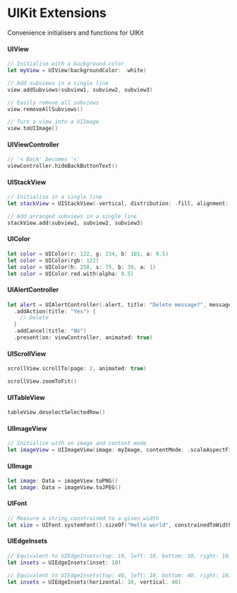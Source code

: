 
# UIKit Extensions
Convenience initialisers and functions for UIKit

#### UIView

```Swift
// Initialise with a background color
let myView = UIView(backgroundColor: .white)

// Add subviews in a single line
view.addSubviews(subview1, subview2, subview3)

// Easily remove all subviews
view.removeAllSubviews()

// Turn a view into a UIImage
view.toUIImage()
```

#### UIViewController

```Swift
// '< Back' becomes '<'
viewController.hideBackButtonText()
```

#### UIStackView

```Swift
// Initialise in a single line
let stackView = UIStackView(.vertical, distribution: .fill, alignment: .fill, spacing = 10)

// Add arranged subviews in a single line
stackView.add(subview1, subview2, subview3)
```

#### UIColor

```Swift
let color = UIColor(r: 122, g: 234, b: 101, a: 0.5)
let color = UIColor(rgb: 122)
let color = UIColor(h: 250, s: 75, b: 30, a: 1)
let color = UIColor.red.with(alpha: 0.5)
```

#### UIAlertController

```Swift
let alert = UIAlertController(.alert, title: "Delete message?", message: "Are you sure?")
  .addAction(title: "Yes") {
    // Delete
  }
  .addCancel(title: "No")
  .present(on: viewController, animated: true)
```

#### UIScrollView

```Swift
scrollView.scrollTo(page: 2, animated: true)

scrollView.zoomToFit()
```

#### UITableView

```Swift
tableView.deselectSelectedRow()
```

#### UIImageView

```Swift
// Initialise with an image and content mode
let imageView = UIImageView(image: myImage, contentMode: .scaleAspectFill)
```

#### UIImage

```Swift
let image: Data = imageView.toPNG()
let image: Data = imageView.toJPEG()
```

#### UIFont

```Swift
// Measure a string constrained to a given width
let size = UIFont.systemFont().sizeOf("Hello world", constrainedToWidth: 100)
```

#### UIEdgeInsets

```Swift
// Equivalent to UIEdgeInsets(top: 10, left: 10, bottom: 10, right: 10)
let insets = UIEdgeInsets(inset: 10)

// Equivalent to UIEdgeInsets(top: 40, left: 10, bottom: 40, right: 10)
let insets = UIEdgeInsets(horizontal: 10, vertical: 40)


```
